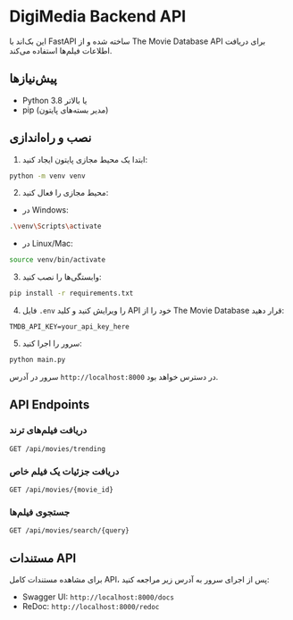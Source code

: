 # DigiMedia Backend API

این بک‌اند با FastAPI ساخته شده و از The Movie Database API برای دریافت اطلاعات فیلم‌ها استفاده می‌کند.

## پیش‌نیازها

- Python 3.8 یا بالاتر
- pip (مدیر بسته‌های پایتون)

## نصب و راه‌اندازی

1. ابتدا یک محیط مجازی پایتون ایجاد کنید:
```bash
python -m venv venv
```

2. محیط مجازی را فعال کنید:
- در Windows:
```bash
.\venv\Scripts\activate
```
- در Linux/Mac:
```bash
source venv/bin/activate
```

3. وابستگی‌ها را نصب کنید:
```bash
pip install -r requirements.txt
```

4. فایل `.env` را ویرایش کنید و کلید API خود را از The Movie Database قرار دهید:
```
TMDB_API_KEY=your_api_key_here
```

5. سرور را اجرا کنید:
```bash
python main.py
```

سرور در آدرس `http://localhost:8000` در دسترس خواهد بود.

## API Endpoints

### دریافت فیلم‌های ترند
```
GET /api/movies/trending
```

### دریافت جزئیات یک فیلم خاص
```
GET /api/movies/{movie_id}
```

### جستجوی فیلم‌ها
```
GET /api/movies/search/{query}
```

## مستندات API

برای مشاهده مستندات کامل API، پس از اجرای سرور به آدرس زیر مراجعه کنید:
- Swagger UI: `http://localhost:8000/docs`
- ReDoc: `http://localhost:8000/redoc` 